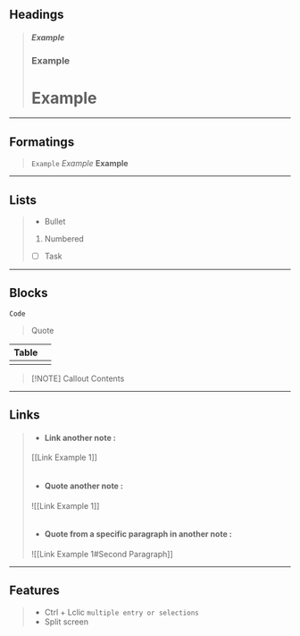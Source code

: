 ## Headings
> ##### Example
> ### Example
> # Example
---

## Formatings
> `Example`
> *Example*
> **Example**
---

## Lists
> - Bullet
> 1. Numbered
> - [ ] Task
---

## Blocks
```
Code
```
> Quote

|Table | |
| --- | --- |
|  |  |

> [!NOTE] Callout
> Contents
---

## Links
> - #### Link another note :
> [[Link Example 1]]
> 
> ```
> ```
> 
> - #### Quote another note :
> ![[Link Example 1]]
> 
> ```
> ```
> 
> - #### Quote from a specific paragraph in another note :
> ![[Link Example 1#Second Paragraph]]
---

## Features

> - Ctrl + Lclic 
> ``multiple entry or selections``
> - Split screen
